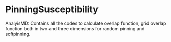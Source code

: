 # PinningSusceptibility
AnalyisMD: Contains all the codes to calculate overlap function, grid overlap function both in two and three dimensions for random pinning and softpinning.
